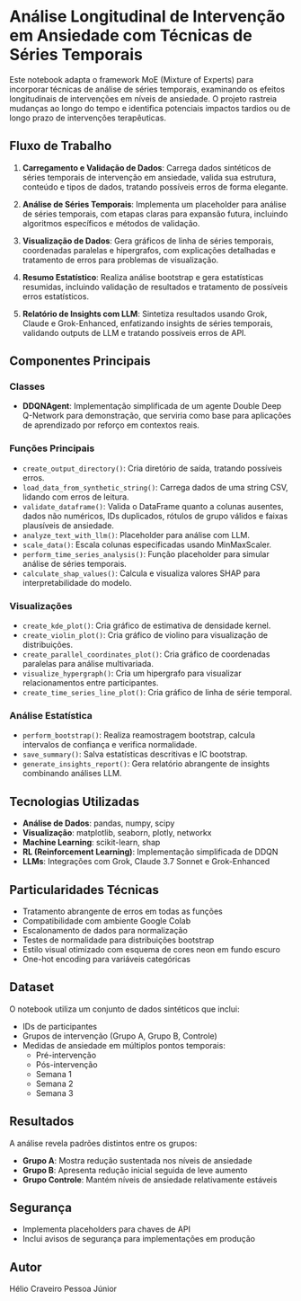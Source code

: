 # Análise Longitudinal de Intervenção em Ansiedade com Técnicas de Séries Temporais

Este notebook adapta o framework MoE (Mixture of Experts) para incorporar técnicas de análise de séries temporais, examinando os efeitos longitudinais de intervenções em níveis de ansiedade. O projeto rastreia mudanças ao longo do tempo e identifica potenciais impactos tardios ou de longo prazo de intervenções terapêuticas.

## Fluxo de Trabalho
1. **Carregamento e Validação de Dados**: Carrega dados sintéticos de séries temporais de intervenção em ansiedade, valida sua estrutura, conteúdo e tipos de dados, tratando possíveis erros de forma elegante.

2. **Análise de Séries Temporais**: Implementa um placeholder para análise de séries temporais, com etapas claras para expansão futura, incluindo algoritmos específicos e métodos de validação.

3. **Visualização de Dados**: Gera gráficos de linha de séries temporais, coordenadas paralelas e hipergrafos, com explicações detalhadas e tratamento de erros para problemas de visualização.

4. **Resumo Estatístico**: Realiza análise bootstrap e gera estatísticas resumidas, incluindo validação de resultados e tratamento de possíveis erros estatísticos.

5. **Relatório de Insights com LLM**: Sintetiza resultados usando Grok, Claude e Grok-Enhanced, enfatizando insights de séries temporais, validando outputs de LLM e tratando possíveis erros de API.

## Componentes Principais

### Classes
- **DDQNAgent**: Implementação simplificada de um agente Double Deep Q-Network para demonstração, que serviria como base para aplicações de aprendizado por reforço em contextos reais.

### Funções Principais
- `create_output_directory()`: Cria diretório de saída, tratando possíveis erros.
- `load_data_from_synthetic_string()`: Carrega dados de uma string CSV, lidando com erros de leitura.
- `validate_dataframe()`: Valida o DataFrame quanto a colunas ausentes, dados não numéricos, IDs duplicados, rótulos de grupo válidos e faixas plausíveis de ansiedade.
- `analyze_text_with_llm()`: Placeholder para análise com LLM.
- `scale_data()`: Escala colunas especificadas usando MinMaxScaler.
- `perform_time_series_analysis()`: Função placeholder para simular análise de séries temporais.
- `calculate_shap_values()`: Calcula e visualiza valores SHAP para interpretabilidade do modelo.

### Visualizações
- `create_kde_plot()`: Cria gráfico de estimativa de densidade kernel.
- `create_violin_plot()`: Cria gráfico de violino para visualização de distribuições.
- `create_parallel_coordinates_plot()`: Cria gráfico de coordenadas paralelas para análise multivariada.
- `visualize_hypergraph()`: Cria um hipergrafo para visualizar relacionamentos entre participantes.
- `create_time_series_line_plot()`: Cria gráfico de linha de série temporal.

### Análise Estatística
- `perform_bootstrap()`: Realiza reamostragem bootstrap, calcula intervalos de confiança e verifica normalidade.
- `save_summary()`: Salva estatísticas descritivas e IC bootstrap.
- `generate_insights_report()`: Gera relatório abrangente de insights combinando análises LLM.

## Tecnologias Utilizadas
- **Análise de Dados**: pandas, numpy, scipy
- **Visualização**: matplotlib, seaborn, plotly, networkx
- **Machine Learning**: scikit-learn, shap
- **RL (Reinforcement Learning)**: Implementação simplificada de DDQN
- **LLMs**: Integrações com Grok, Claude 3.7 Sonnet e Grok-Enhanced

## Particularidades Técnicas
- Tratamento abrangente de erros em todas as funções
- Compatibilidade com ambiente Google Colab
- Escalonamento de dados para normalização
- Testes de normalidade para distribuições bootstrap
- Estilo visual otimizado com esquema de cores neon em fundo escuro
- One-hot encoding para variáveis categóricas

## Dataset
O notebook utiliza um conjunto de dados sintéticos que inclui:
- IDs de participantes
- Grupos de intervenção (Grupo A, Grupo B, Controle)
- Medidas de ansiedade em múltiplos pontos temporais:
  - Pré-intervenção
  - Pós-intervenção
  - Semana 1
  - Semana 2
  - Semana 3

## Resultados
A análise revela padrões distintos entre os grupos:
- **Grupo A**: Mostra redução sustentada nos níveis de ansiedade
- **Grupo B**: Apresenta redução inicial seguida de leve aumento
- **Grupo Controle**: Mantém níveis de ansiedade relativamente estáveis

## Segurança
- Implementa placeholders para chaves de API
- Inclui avisos de segurança para implementações em produção

## Autor
Hélio Craveiro Pessoa Júnior
